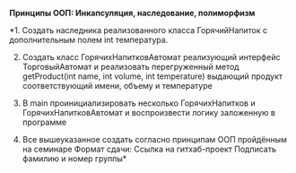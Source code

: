 **Принципы ООП: Инкапсуляция, наследование, полиморфизм**

*1. Создать наследника реализованного класса ГорячийНапиток с дополнительным полем int температура.

2. Создать класс ГорячихНапитковАвтомат реализующий интерфейс ТорговыйАвтомат и реализовать перегруженный метод getProduct(int name, int volume, int temperature) выдающий продукт соответствующий имени, объему и температуре

3. В main проинициализировать несколько ГорячихНапитков и ГорячихНапитковАвтомат и воспроизвести логику заложенную в программе
   
4. Все вышеуказанное создать согласно принципам ООП пройдённым на семинаре Формат сдачи: Ссылка на гитхаб-проект Подписать фамилию и номер группы*
